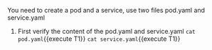 You need to create a pod and a service, use two files pod.yaml and service.yaml

1. First verify the content of the pod.yaml and service.yaml
`cat pod.yaml`{{execute T1}}
`cat service.yaml`{{execute T1}}